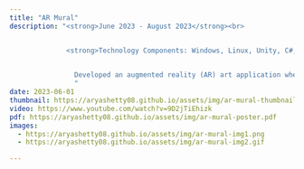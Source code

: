 ```yaml
---
title: "AR Mural"
description: "<strong>June 2023 - August 2023</strong><br>


              <strong>Technology Components: Windows, Linux, Unity, C#, C/C++, Microsoft Hololens</strong><br><br>
  

                Developed an augmented reality (AR) art application where users share paintings and sculptures in real-time locations across the world. Powered with the Unity engine, and used an MQTT broker for communication protocols. Established with a publisher-subscriber architecture, uploads the user's drawing assets and receives other players' assets through one server. Successfully ran tests for multiple users to collaborate and work on pieces together. Part of the WINLAB Summer Program, the code is under WINLAB's GitLab.
                "
date: 2023-06-01
thumbnail: https://aryashetty08.github.io/assets/img/ar-mural-thumbnail.jpg
video: https://www.youtube.com/watch?v=9D2jTiEhizk
pdf: https://aryashetty08.github.io/assets/img/ar-mural-poster.pdf
images:
  - https://aryashetty08.github.io/assets/img/ar-mural-img1.png
  - https://aryashetty08.github.io/assets/img/ar-mural-img2.gif

---
```

